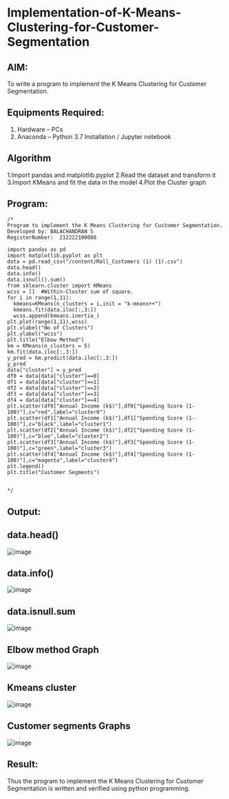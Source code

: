 # Implementation-of-K-Means-Clustering-for-Customer-Segmentation

## AIM:
To write a program to implement the K Means Clustering for Customer Segmentation.

## Equipments Required:
1. Hardware – PCs
2. Anaconda – Python 3.7 Installation / Jupyter notebook

## Algorithm
1.Import pandas and matplotlib.pyplot
2.Read the dataset and transform it
3.Import KMeans and fit the data in the model
4.Plot the Cluster graph

## Program:
```
/*
Program to implement the K Means Clustering for Customer Segmentation.
Developed by: BALACHANDRAN S
RegisterNumber:  212222100008

import pandas as pd
import matplotlib.pyplot as plt
data = pd.read_csv("/content/Mall_Customers (1) (1).csv")
data.head()
data.info()
data.isnull().sum()
from sklearn.cluster import KMeans
wcss = []  #Within-Cluster sum of square. 
for i in range(1,11):
  kmeans=KMeans(n_clusters = i,init = "k-means++")
  kmeans.fit(data.iloc[:,3:])
  wcss.append(kmeans.inertia_)
plt.plot(range(1,11),wcss)
plt.xlabel("No of Clusters")
plt.ylabel("wcss")
plt.title("Elbow Method")
km = KMeans(n_clusters = 5)
km.fit(data.iloc[:,3:])
y_pred = km.predict(data.iloc[:,3:])
y_pred
data["cluster"] = y_pred
df0 = data[data["cluster"]==0]
df1 = data[data["cluster"]==1]
df2 = data[data["cluster"]==2]
df3 = data[data["cluster"]==3]
df4 = data[data["cluster"]==4]
plt.scatter(df0["Annual Income (k$)"],df0["Spending Score (1-100)"],c="red",label="cluster0")
plt.scatter(df1["Annual Income (k$)"],df1["Spending Score (1-100)"],c="black",label="cluster1")
plt.scatter(df2["Annual Income (k$)"],df2["Spending Score (1-100)"],c="blue",label="cluster2")
plt.scatter(df3["Annual Income (k$)"],df3["Spending Score (1-100)"],c="green",label="cluster3")
plt.scatter(df4["Annual Income (k$)"],df4["Spending Score (1-100)"],c="magenta",label="cluster4")
plt.legend()
plt.title("Customer Segments")


*/
```

## Output:
## data.head()
![image](https://github.com/ARJUN19122004/Implementation-of-K-Means-Clustering-for-Customer-Segmentation/assets/119429483/3016456a-2c0d-4e49-9b00-7cc6860ebfd0)
## data.info()
![image](https://github.com/ARJUN19122004/Implementation-of-K-Means-Clustering-for-Customer-Segmentation/assets/119429483/b6a09a15-a171-48ac-b240-ae4068107999)
## data.isnull.sum
![image](https://github.com/ARJUN19122004/Implementation-of-K-Means-Clustering-for-Customer-Segmentation/assets/119429483/511a869b-9d07-4f99-a6fd-7be56d2d2daa)
## Elbow method Graph
![image](https://github.com/ARJUN19122004/Implementation-of-K-Means-Clustering-for-Customer-Segmentation/assets/119429483/9119b5fb-3b4d-48cd-883f-7a57eafd6458)
## Kmeans cluster
![image](https://github.com/ARJUN19122004/Implementation-of-K-Means-Clustering-for-Customer-Segmentation/assets/119429483/9bb0fcba-7bb7-43aa-9797-7a6019f8b108)
## Customer segments Graphs
![image](https://github.com/ARJUN19122004/Implementation-of-K-Means-Clustering-for-Customer-Segmentation/assets/119429483/abcf963c-1977-44d5-902a-91db0522f18b)


## Result:
Thus the program to implement the K Means Clustering for Customer Segmentation is written and verified using python programming.
